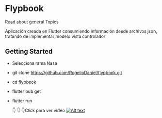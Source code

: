 # Flypbook

Read about general Topics

Aplicación creada en Flutter consumiendo información desde archivos json, tratando de implementar modelo vista controlador
## Getting Started
- Selecciona rama Nasa
- git clone https://github.com/RogelioDaniel/flypbook.git
- cd flypbook
- flutter pub get
- flutter run
  
  👇 👇 👇Click para ver video
[![Alt text](https://github.com/RogelioDaniel/flypbook/assets/55957565/9a578476-db63-43b7-884c-0d3f2c7c72f6)](https://youtube.com/shorts/TfzRqjLlNOY?feature=share)





